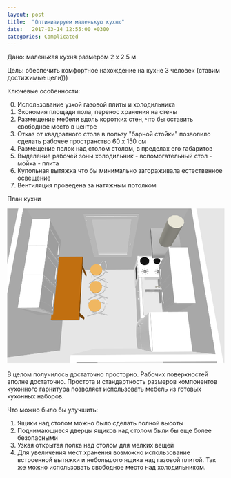 ```yaml
---
layout: post
title:  "Оптимизируем маленькую кухню"
date:   2017-03-14 12:55:00 +0300
categories: Complicated
---
```


Дано: маленькая кухня размером 2 х 2.5 м

Цель: обеспечить комфортное нахождение на кухне 3 человек (ставим достижимые цели)))

Ключевые особенности:

0. Использование узкой газовой плиты и холодильника
1. Экономия площади пола, перенос хранения на стены
2. Размещение мебели вдоль коротких стен, что бы оставить свободное место в центре
3. Отказ от квадратного стола в пользу "барной стойки" позволило сделать
рабочее пространство 60 х 150 см
4. Размещение полок над столом столом, в пределах его габаритов
5. Выделение рабочей зоны холодильник - вспомогательный стол - мойка - плита
6. Купольная вытяжка что бы минимально загораживала естественное освещение
7. Вентиляция проведена за натяжным потолком

План кухни

![План кухни](/files/mini-kitchen/plan.png "План кухни")

В целом получилось достаточно просторно. Рабочих поверхностей вполне достаточно.
Простота и стандартность размеров компонентов кухонного гарнитура позволяет
использовать мебель из готовых кухонных наборов.

Что можно было бы улучшить:
1. Ящики над столом можно было сделать полной высоты
2. Поднимающиеся дверцы ящиков над столом были бы еще более безопасными
3. Узкая открытая полка над столом для мелких вещей
4. Для увеличения мест хранения возможно использование встроенной вытяжки и
небольшого ящика над газовой плитой. Так же можно использовать свободное место
над холодильником.
